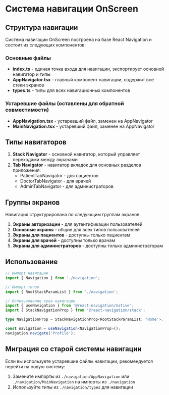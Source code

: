 # Система навигации OnScreen

## Структура навигации

Система навигации OnScreen построена на базе React Navigation и состоит из следующих компонентов:

### Основные файлы

- **index.ts** - единая точка входа для навигации, экспортирует основной навигатор и типы
- **AppNavigator.tsx** - главный компонент навигации, содержит все стеки экранов
- **types.ts** - типы для всех навигационных компонентов

### Устаревшие файлы (оставлены для обратной совместимости)

- **AppNavigation.tsx** - устаревший файл, заменен на AppNavigator
- **MainNavigation.tsx** - устаревший файл, заменен на AppNavigator

## Типы навигаторов

1. **Stack Navigator** - основной навигатор, который управляет переходами между экранами
2. **Tab Navigator** - навигатор вкладок для основных разделов приложения:
   - PatientTabNavigator - для пациентов
   - DoctorTabNavigator - для врачей
   - AdminTabNavigator - для администраторов

## Группы экранов

Навигация структурирована по следующим группам экранов:

1. **Экраны авторизации** - для аутентификации пользователей
2. **Основные экраны** - общие для всех типов пользователей
3. **Экраны для пациентов** - доступны только пациентам
4. **Экраны для врачей** - доступны только врачам
5. **Экраны для администраторов** - доступны только администраторам

## Использование

```typescript
// Импорт навигации
import { Navigation } from './navigation';

// Импорт типов
import { RootStackParamList } from './navigation';

// Использование хука навигации
import { useNavigation } from '@react-navigation/native';
import { StackNavigationProp } from '@react-navigation/stack';

type NavigationProp = StackNavigationProp<RootStackParamList, 'Home'>;

const navigation = useNavigation<NavigationProp>();
navigation.navigate('Profile');
```

## Миграция со старой системы навигации

Если вы используете устаревшие файлы навигации, рекомендуется перейти на новую систему:

1. Замените импорты из `./navigation/AppNavigation` или `./navigation/MainNavigation` на импорты из `./navigation`
2. Используйте типы из `./navigation/types` для навигации
